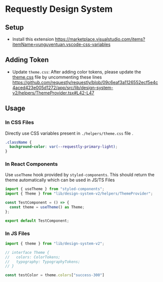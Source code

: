 # Requestly Design System

## Setup

- Install this extension https://marketplace.visualstudio.com/items?itemName=vunguyentuan.vscode-css-variables

## Adding Token
- Update `theme.css`: After adding color tokens, please update the [theme.css](https://github.com/requestly/requestly/blob/master/app/src/lib/design-system-v2/helpers/theme.css) file by uncommenting these lines https://github.com/requestly/requestly/blob/09c6eaf3a1126552ecf5e4c4aced423e005d1272/app/src/lib/design-system-v2/helpers/ThemeProvider.tsx#L42-L47

## Usage

### In CSS Files

Directly use CSS variables present in `./helpers/theme.css` file .

```css
.className {
  background-color: var(--requestly-primary-light);
}
```

### In React Components

Use `useTheme` hook provided by `styled-components`. This should return the theme automatically which can be used in JS/TS Files

```ts
import { useTheme } from "styled-components";
import { Theme } from "lib/design-system-v2/helpers/ThemeProvider";

const TestComponent = () => {
  const theme = useTheme() as Theme;
};

export default TestComponent;
```

### In JS Files


```ts
import { theme } from "lib/design-system-v2";

// interface Theme {
//   colors: ColorTokens;
//   typography: TypographyTokens;
// }

const testColor = theme.colors["success-300"]
```
